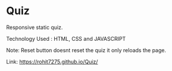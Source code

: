 # Quiz
Responsive static quiz.

Technology Used : HTML, CSS and JAVASCRIPT

Note: Reset button doesnt reset the quiz it only reloads the page.

Link: https://rohit7275.github.io/Quiz/
